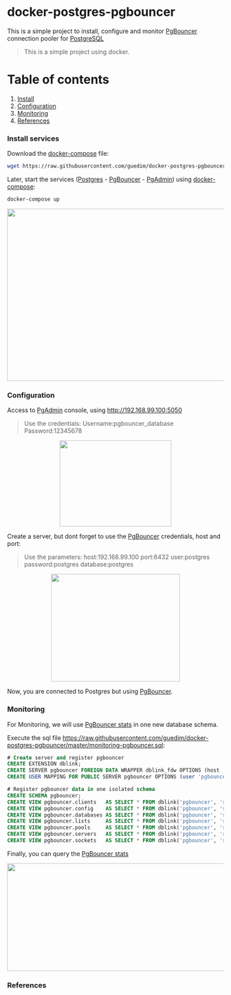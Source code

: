 # docker-postgres-pgbouncer

This is a simple project to install, configure and monitor [PgBouncer](https://pgbouncer.github.io) connection pooler for [PostgreSQL](https://www.postgresql.org)

> This is a simple project using docker.

# Table of contents
1. [Install](#install)
2. [Configuration](#configuration)
3. [Monitoring](#monitoring)
4. [References](#references)


### Install services<a name="install"></a>

Download the [docker-compose](https://docs.docker.com/compose/) file:

```sh
wget https://raw.githubusercontent.com/guedim/docker-postgres-pgbouncer/master/docker-compose.yml
```

Later, start the services ([Postgres](https://www.postgresql.org/) - [PgBouncer](https://pgbouncer.github.io) - [PgAdmin](https://www.pgadmin.org)) using [docker-compose](https://docs.docker.com/compose/):
```sh
docker-compose up
```
<p align="center">
<img src="https://github.com/guedim/docker-postgres-pgbouncer/blob/master/resources/images/docker-compose-up.png" height="400" width="600" >
</p>


### Configuration<a name="configuration"></a>

Access to [PgAdmin](https://www.pgadmin.org)  console, using http://192.168.99.100:5050

> Use the credentials:
> Username:pgbouncer_database
> Password:12345678

<p align="center">
<img src="https://github.com/guedim/docker-postgres-pgbouncer/blob/master/resources/images/pgadmin_login.png" height="200" width="260" >
</p>

Create a server, but dont forget to use the [PgBouncer](https://pgbouncer.github.io) credentials, host and port:

> Use the parameters:
> host:192.168.99.100
> port:6432
> user:postgres
> password:postgres
> database:postgres

<p align="center">
<img src="https://github.com/guedim/docker-postgres-pgbouncer/blob/master/resources/images/create_server.png" height="250" width="300" >
</p>

Now, you are connected to Postgres but using [PgBouncer](https://pgbouncer.github.io).

### Monitoring<a name="monitoring"></a>

For Monitoring, we will use [PgBouncer stats](https://pgbouncer.github.io/usage.html) in one new database schema.

Execute the sql file https://raw.githubusercontent.com/guedim/docker-postgres-pgbouncer/master/monitoring-pgbouncer.sql:

```sql
# Create server and register pgbouncer
CREATE EXTENSION dblink;
CREATE SERVER pgbouncer FOREIGN DATA WRAPPER dblink_fdw OPTIONS (host '192.168.99.100',port '6432', dbname 'pgbouncer');
CREATE USER MAPPING FOR PUBLIC SERVER pgbouncer OPTIONS (user 'pgbouncer');

# Register pgbouncer data in one isolated schema
CREATE SCHEMA pgbouncer;
CREATE VIEW pgbouncer.clients 	AS SELECT * FROM dblink('pgbouncer', 'show clients') 	AS _(type text, "user" text, database text, state text, addr text, port integer, local_addr text, local_port integer, connect_time timestamp with time zone, request_time timestamp with time zone, ptr text, link text, remote_pid smallint, tls text);
CREATE VIEW pgbouncer.config  	AS SELECT * FROM dblink('pgbouncer', 'show config')  	AS _(key text, value text, changeable boolean);
CREATE VIEW pgbouncer.databases AS SELECT * FROM dblink('pgbouncer', 'show databases') 	AS _(name text, host text, port integer, database text, force_user text, pool_size integer, reserve_pool integer, pool_mode text, max_connections integer, current_connections integer, paused integer, disabled integer);
CREATE VIEW pgbouncer.lists 	AS SELECT * FROM dblink('pgbouncer', 'show lists') 		AS _(list text, items int);
CREATE VIEW pgbouncer.pools 	AS SELECT * FROM dblink('pgbouncer', 'show pools') 		AS _(database text, "user" text, cl_active integer, cl_waiting integer, sv_active integer, sv_idle integer, sv_used integer, sv_tested integer, sv_login integer, maxwait integer, pool_mode text);
CREATE VIEW pgbouncer.servers 	AS SELECT * FROM dblink('pgbouncer', 'show servers') 	AS _(type text, "user" text, database text, state text, addr text, port integer, local_addr text, local_port integer, connect_time timestamp with time zone, request_time timestamp with time zone, ptr text, link text, remote_pid smallint, tls text);
CREATE VIEW pgbouncer.sockets 	AS SELECT * FROM dblink('pgbouncer', 'show sockets') 	AS _(type text, "user" text, database text, state text, addr text, port int, local_addr text, local_port int, connect_time timestamp with time zone, request_time timestamp with time zone, ptr text, link text, recv_pos int, pkt_pos int, pkt_remain int, send_pos int, send_remain int, pkt_avail int, send_avail int);
```

Finally, you can query the [PgBouncer stats](https://pgbouncer.github.io/usage.html) 

<p align="center">
<img src="https://github.com/guedim/docker-postgres-pgbouncer/blob/master/resources/images/monitoring.png" height="250" width="800" >
</p>


### References<a name="references"></a>
